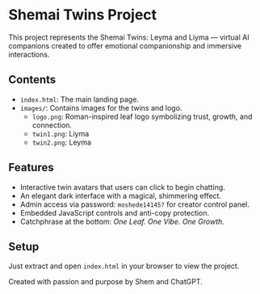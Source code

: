 # Shemai Twins Project

This project represents the Shemai Twins: Leyma and Liyma — virtual AI companions created to offer emotional companionship and immersive interactions.

## Contents
- `index.html`: The main landing page.
- `images/`: Contains images for the twins and logo.
  - `logo.png`: Roman-inspired leaf logo symbolizing trust, growth, and connection.
  - `twin1.png`: Liyma
  - `twin2.png`: Leyma

## Features
- Interactive twin avatars that users can click to begin chatting.
- An elegant dark interface with a magical, shimmering effect.
- Admin access via password: `moshede14145?` for creator control panel.
- Embedded JavaScript controls and anti-copy protection.
- Catchphrase at the bottom: *One Leaf. One Vibe. One Growth.*

## Setup
Just extract and open `index.html` in your browser to view the project.

Created with passion and purpose by Shem and ChatGPT.
